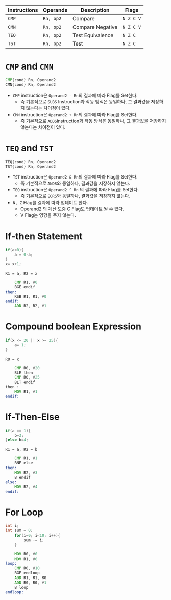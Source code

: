 | Instructions | Operands  | Description      | Flags     |
| ------------ | --------- | ---------------- | --------- |
| `CMP`        | `Rn, op2` | Compare          | `N Z C V` |
| `CMN`        | `Rn, op2` | Compare Negative | `N Z C V` |
| `TEQ`        | `Rn, op2` | Test Equivalence | `N Z C`   |
| `TST`        | `Rn, op2` | Test             | `N Z C`          |
# `CMP` and `CMN`

```asm
CMP{cond} Rn, Operand2
CMN{cond} Rn, Operand2
```
- `CMP` instruction은 `Operand2 - Rn`의 결과에 따라 Flag를 Set한다.
	- 즉 기본적으로 `SUBS` Instruction과 작동 방식은 동일하나, 그 결과값을 저장하지 않는다는 차이점이 있다.
- `CMN` instruction은 `Operand2 + Rn`의 결과에 따라 Flag를 Set한다.
	- 즉 기본적으로 `ADDS`instruction과 작동 방식은 동일하나, 그 결과값을 저장하지 않는다는 차이점이 있다.

# `TEQ` and `TST`

```asm
TEQ{cond} Rn, Operand2
TST{cond} Rn, Operand2
```
- `TST` instruction은 `Operand2 & Rn`의 결과에 따라 Flag를 Set한다.
	- 즉 기본적으로 `ANDS`와 동일하나, 결과값을 저장하지 않는다.
- `TEQ` instruction은 `Operand2 ^ Rn` 의 결과에 따라 Flag를 Set한다.
	- 즉 기본적으로 `EORS`와 동일하나, 결과값을 저장하지 않는다.
- `N, Z` Flag를 결과에 따라 업데이트 한다.
	- Operand2 의 계산 도중 C Flag도 업데이트 될 수 있다.
	- V Flag는 영향을 주지 않는다.

# If-then Statement
```C
if(a<0){
	a = 0-a;
}
x= x+1;
```
`R1 = a, R2 = x`
```asm
	CMP R1, #0
	BGE endif
then:
	RSB R1, R1, #0
endif:
	ADD R2, R2, #1
```

# Compound boolean Expression
```C
if(x <= 20 || x >= 25){
	a= 1;
}
```
`R0 = x`
```asm
	CMP R0, #20
	BLE then
	CMP R0, #25
	BLT endif
then : 
	MOV R1, #1
endif:
```

# If-Then-Else
```C
if(a == 1){
	b=3;
}else b=4;
```
`R1 = a, R2 = b`
```asm
	CMP R1, #1
	BNE else
then:
	MOV R2, #3
	B endif
else:
	MOV R2, #4
endif:
```

# For Loop
```C
int i;
int sum = 0;
	for(i=0; i<10; i++){
		sum += i;
	}
```

```asm
	MOV R0, #0
	MOV R1, #0
loop:
	CMP R0, #10
	BGE endloop
	ADD R1, R1, R0
	ADD R0, R0, #1
	B loop
endloop:
```